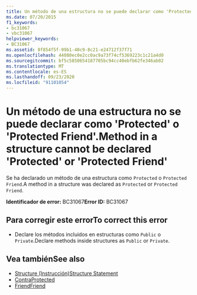 ```yaml
---
title: Un método de una estructura no se puede declarar como 'Protected' o 'Protected Friend'.
ms.date: 07/20/2015
f1_keywords:
- bc31067
- vbc31067
helpviewer_keywords:
- BC31067
ms.assetid: 8f854f5f-99b1-40c9-8c21-e24712f37f71
ms.openlocfilehash: 44080ec0e2cc0ac9a73f74cf5369223c1c21a4d0
ms.sourcegitcommit: bf5c5850654187705bc94cc40ebfb62fe346ab02
ms.translationtype: MT
ms.contentlocale: es-ES
ms.lasthandoff: 09/23/2020
ms.locfileid: "91101054"
---
```

# <a name="method-in-a-structure-cannot-be-declared-protected-or-protected-friend"></a><span data-ttu-id="8319b-102">Un método de una estructura no se puede declarar como 'Protected' o 'Protected Friend'.</span><span class="sxs-lookup"><span data-stu-id="8319b-102">Method in a structure cannot be declared 'Protected' or 'Protected Friend'</span></span>

<span data-ttu-id="8319b-103">Se ha declarado un método de una estructura como `Protected` o `Protected Friend`.</span><span class="sxs-lookup"><span data-stu-id="8319b-103">A method in a structure was declared as `Protected` or `Protected Friend`.</span></span>  
  
 <span data-ttu-id="8319b-104">**Identificador de error:** BC31067</span><span class="sxs-lookup"><span data-stu-id="8319b-104">**Error ID:** BC31067</span></span>  
  
## <a name="to-correct-this-error"></a><span data-ttu-id="8319b-105">Para corregir este error</span><span class="sxs-lookup"><span data-stu-id="8319b-105">To correct this error</span></span>  
  
- <span data-ttu-id="8319b-106">Declare los métodos incluidos en estructuras como `Public` o `Private`.</span><span class="sxs-lookup"><span data-stu-id="8319b-106">Declare methods inside structures as `Public` or `Private`.</span></span>  
  
## <a name="see-also"></a><span data-ttu-id="8319b-107">Vea también</span><span class="sxs-lookup"><span data-stu-id="8319b-107">See also</span></span>

- [<span data-ttu-id="8319b-108">Structure (Instrucción)</span><span class="sxs-lookup"><span data-stu-id="8319b-108">Structure Statement</span></span>](../language-reference/statements/structure-statement.md)
- [<span data-ttu-id="8319b-109">Contra</span><span class="sxs-lookup"><span data-stu-id="8319b-109">Protected</span></span>](../language-reference/modifiers/protected.md)
- [<span data-ttu-id="8319b-110">Friend</span><span class="sxs-lookup"><span data-stu-id="8319b-110">Friend</span></span>](../language-reference/modifiers/friend.md)

